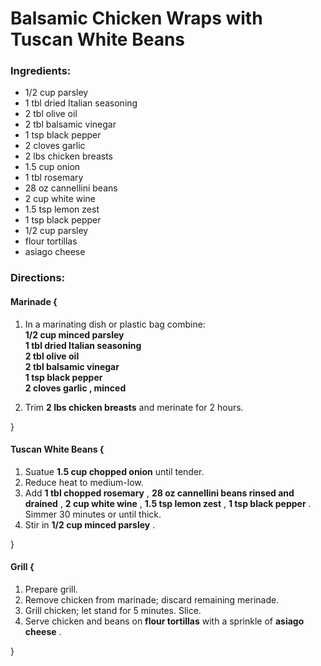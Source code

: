 # Balsamic Chicken Wraps with Tuscan White Beans 

### Ingredients: 
* 1/2 cup parsley
* 1 tbl dried Italian seasoning
* 2 tbl olive oil
* 2 tbl balsamic vinegar
* 1 tsp black pepper
* 2 cloves garlic
* 2 lbs chicken breasts
* 1.5 cup onion
* 1 tbl rosemary
* 28 oz cannellini beans
* 2 cup white wine
* 1.5 tsp lemon zest
* 1 tsp black pepper
* 1/2 cup parsley
*  flour tortillas
*  asiago cheese

### Directions: 

#### Marinade {
1. In a marinating dish or plastic bag combine:  
**1/2 cup minced parsley**   
**1 tbl dried Italian seasoning**   
**2 tbl olive oil**   
**2 tbl balsamic vinegar**   
**1 tsp black pepper**   
**2 cloves garlic , minced**   


2. Trim **2 lbs chicken breasts** and merinate for 2 hours. 

}


#### Tuscan White Beans {
1. Suatue **1.5 cup chopped onion** until tender. 
2. Reduce heat to medium-low. 
3. Add **1 tbl chopped rosemary** , **28 oz cannellini beans rinsed and drained** , **2 cup white wine** , **1.5 tsp lemon zest** , **1 tsp black pepper** . Simmer 30 minutes or until thick. 
4. Stir in **1/2 cup minced parsley** . 

}


#### Grill {
1. Prepare grill. 
2. Remove chicken from marinade; discard remaining merinade. 
3. Grill chicken; let stand for 5 minutes. Slice. 
4. Serve chicken and beans on **flour tortillas** with a sprinkle of **asiago cheese** . 

}

